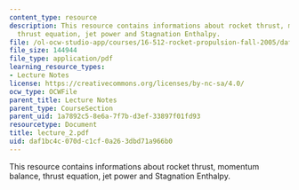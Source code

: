 ```yaml
---
content_type: resource
description: This resource contains informations about rocket thrust, momentum balance,
  thrust equation, jet power and Stagnation Enthalpy.
file: /ol-ocw-studio-app/courses/16-512-rocket-propulsion-fall-2005/daf1bc4c070dc1cf0a263dbd71a966b0_lecture_2.pdf
file_size: 144944
file_type: application/pdf
learning_resource_types:
- Lecture Notes
license: https://creativecommons.org/licenses/by-nc-sa/4.0/
ocw_type: OCWFile
parent_title: Lecture Notes
parent_type: CourseSection
parent_uid: 1a7892c5-8e6a-7f7b-d3ef-33897f01fd93
resourcetype: Document
title: lecture_2.pdf
uid: daf1bc4c-070d-c1cf-0a26-3dbd71a966b0
---
```

This resource contains informations about rocket thrust, momentum balance, thrust equation, jet power and Stagnation Enthalpy.
